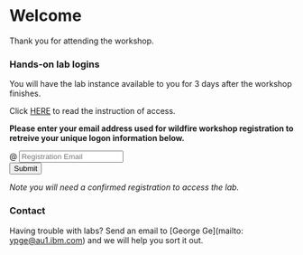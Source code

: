<script src="https://ajax.googleapis.com/ajax/libs/jquery/3.1.0/jquery.min.js"></script>
<script src="./wildfire-labs.js"></script>
<link href="https://cdn.jsdelivr.net/npm/bootstrap@5.1.0/dist/css/bootstrap.min.css" rel="stylesheet" integrity="sha384-KyZXEAg3QhqLMpG8r+8fhAXLRk2vvoC2f3B09zVXn8CA5QIVfZOJ3BCsw2P0p/We" crossorigin="anonymous">

# Welcome #
Thank you for attending the workshop.

### Hands-on lab logins

You will have the lab instance available to you for 3 days after the workshop finishes.

Click [HERE](labs.pdf) to read the instruction of access.

**Please enter your email address used for wildfire workshop registration to retreive your unique logon information below.**

<div class="input-group mb-3 col-6">
<span class="input-group-text" id="basic-addon1">@</span>
<input type="text" class="form-control" placeholder="Registration Email" aria-label="Email" aria-describedby="basic-addon1" id="registration-email">
</div>
<div class="col-6">
<button class="btn btn-primary" type="submit" onclick="getLab(document.getElementById('registration-email').value)">Submit</button>
</div>
<div id="lab" class=".container shadow p-3 mb-5 bg-white rounded"></div>

*Note you will need a confirmed registration to access the lab.*

### Contact

Having trouble with labs? Send an email to [George Ge](mailto: ypge@au1.ibm.com) and we will help you sort it out.
